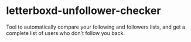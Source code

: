 # letterboxd-unfollower-checker
Tool to automatically compare your following and followers lists, and get a complete list of users who don't follow you back.
